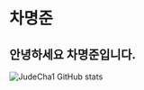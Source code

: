 # 차명준 
## 안녕하세요 차명준입니다.
![JudeCha1 GitHub stats](https://github-readme-stats.vercel.app/api?username=JudeCha1&show_icons=true&theme=radical)